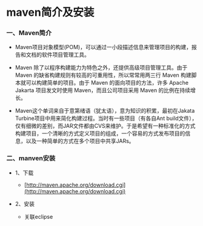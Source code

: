 # maven简介及安装

### 一、Maven简介

* Maven项目对象模型(POM)，可以通过一小段描述信息来管理项目的构建，报告和文档的软件项目管理工具。

* Maven 除了以程序构建能力为特色之外，还提供高级项目管理工具。由于 Maven 的缺省构建规则有较高的可重用性，所以常常用两三行 Maven 构建脚本就可以构建简单的项目。由于 Maven 的面向项目的方法，许多 Apache Jakarta 项目发文时使用 Maven，而且公司项目采用 Maven 的比例在持续增长。

* Maven这个单词来自于意第绪语（犹太语），意为知识的积累，最初在Jakata Turbine项目中用来简化构建过程。当时有一些项目（有各自Ant build文件），仅有细微的差别，而JAR文件都由CVS来维护。于是希望有一种标准化的方式构建项目，一个清晰的方式定义项目的组成，一个容易的方式发布项目的信息，以及一种简单的方式在多个项目中共享JARs。

### 二、manven安装

* 1、下载
    
    * [http://maven.apache.org/download.cgi](http://maven.apache.org/download.cgi)
    
* 2、安装

    * 关联eclipse
    


















